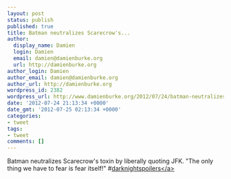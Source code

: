 ```yaml
---
layout: post
status: publish
published: true
title: Batman neutralizes Scarecrow's...
author:
  display_name: Damien
  login: Damien
  email: damien@damienburke.org
  url: http://damienburke.org
author_login: Damien
author_email: damien@damienburke.org
author_url: http://damienburke.org
wordpress_id: 2382
wordpress_url: http://www.damienburke.org/2012/07/24/batman-neutralizes-scarecrows/
date: '2012-07-24 21:13:34 +0000'
date_gmt: '2012-07-25 02:13:34 +0000'
categories:
- tweet
tags:
- tweet
comments: []
---
```

<p>Batman neutralizes Scarecrow's toxin by liberally quoting JFK. "The only thing we have to fear is fear itself!" #<a href="http:&#47;&#47;search.twitter.com&#47;search?q=%23darknightspoilers" class="aktt_hashtag">darknightspoilers<&#47;a></p>
